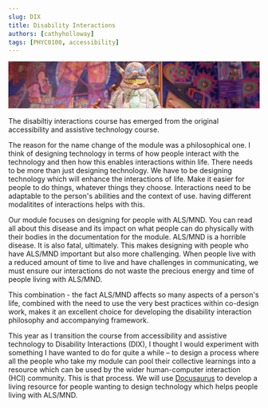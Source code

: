 ```yaml
---
slug: DIX
title: Disability Interactions
authors: [cathyholloway]
tags: [PHYC0100, accessibility]
---
```

![DIX banner](./DIX-banner.png)

The disabiltiy interactions course has emerged from the original accessibility and assistive technology course.

The reason for the name change of the module was a philosophical one. I think of designing technology in terms of how people interact with the technology and then how this enables interactions within life. There needs to be more than just designing technology. We have to be designing technology which will enhance the interactions of life. Make it easier for people to do things, whatever things they choose.
Interactions need to be adaptable to the person's abilities and the context of use. having different modalitites of interactions helps with this.

Our module focuses on designing for people with ALS/MND. You can read all about this disease and its impact on what people can do physically with their bodies in the documentation for the module. ALS/MND is a horrible disease. It is also fatal, ultimately. This makes designing with people who have ALS/MND important but also more challenging. When people live with a reduced amount of time to live and have challenges in communicating, we must ensure our interactions do not waste the precious energy and time of people living with ALS/MND.

This combination - the fact ALS/MND affects so many aspects of a person's life, combined with the need to use the very best practices within co-design work, makes it an excellent choice for developing the disability interaction philosophy and accompanying framework.

This year as I transition the course from accessibility and assistive technology to Disability Interactions (DIX), I thought I would experiment with something I have wanted to do for quite a while – to design a process where all the people who take my module can pool their collective learnings into a resource which can be used by the wider human-computer interaction (HCI) community. This is that process. We will use [Docusaurus](https://docusaurus.io/) to develop a living resource for people wanting to design technology which helps people living with ALS/MND.